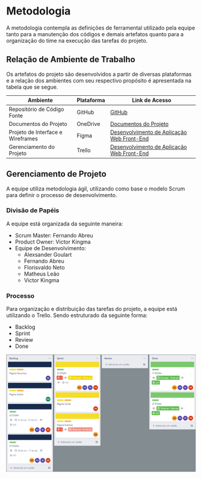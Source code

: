 
# Metodologia

A metodologia contempla as definições de ferramental utilizado pela equipe tanto para a manutenção dos códigos e demais artefatos quanto para a organização do time na execução das tarefas do projeto.

## Relação de Ambiente de Trabalho

Os artefatos do projeto são desenvolvidos a partir de diversas plataformas e a relação dos ambientes com seu respectivo propósito é apresentada na tabela que se segue.

|Ambiente|Plataforma|Link de Acesso|
|-|-|-|
|Repositório de Código Fonte|GitHub|<a href="https://github.com/ICEI-PUC-Minas-PMV-ADS/pmv-ads-2022-2-e1-proj-web-t6-grupo_3">GitHub|
|Documentos do Projeto|OneDrive|<a href="https://sgapucminasbr-my.sharepoint.com/:f:/g/personal/1240910_sga_pucminas_br/EsJ1prDyw1hEovIHWUPI3agBZAltHo8TA16eT1vktokWtQ">Documentos do Projeto|
|Projeto de Interface e Wireframes|Figma|<a href="https://www.figma.com/proto/kgK1Pwybvqa8zgG7ak3gpr/Desenvolvimento-de-Aplica%C3%A7%C3%A3o-Web-Front-End?node-id=1%3A2&scaling=min-zoom&page-id=0%3A1">Desenvolvimento de Aplicação Web Front-End|
|Gerenciamento do Projeto|Trello|<a href="https://trello.com/b/lV84StEK/desenvolvimento-de-aplica%C3%A7%C3%A3o-web-front-end">Desenvolvimento de Aplicação Web Front-End|

## Gerenciamento de Projeto

A equipe utiliza metodologia ágil, utilizando como base o modelo Scrum para definir o processo de desenvolvimento.

### Divisão de Papéis

A equipe está organizada da seguinte maneira:

- Scrum Master: Fernando Abreu
- Product Owner: Victor Kingma
- Equipe de Desenvolvimento:
  - Alexsander Goulart
  - Fernando Abreu
  - Florisvaldo Neto
  - Matheus Leão
  - Victor Kingma

### Processo

Para organização e distribuição das tarefas do projeto, a equipe está utilizando o Trello. Sendo estruturado da seguinte forma:

- Backlog
- Sprint
- Review
- Done

![Trello Scrum](img/trelloScrum.png)